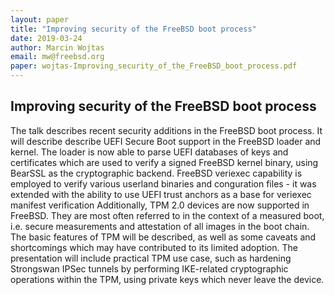 ```yaml
---
layout: paper
title: "Improving security of the FreeBSD boot process"
date: 2019-03-24
author: Marcin Wojtas
email: mw@freebsd.org
paper: wojtas-Improving_security_of_the_FreeBSD_boot_process.pdf
---
```

## Improving security of the FreeBSD boot process

The talk describes recent security additions in the FreeBSD boot process. It will describe describe UEFI Secure Boot support in the FreeBSD loader and kernel. The loader is now able to parse UEFI databases of keys and certificates which are used to verify a signed FreeBSD kernel binary, using BearSSL as the cryptographic backend. FreeBSD veriexec capability is employed to verify various userland binaries and conguration files - it was extended with the ability to use UEFI trust anchors as a base for veriexec manifest verification Additionally, TPM 2.0 devices are now supported in FreeBSD. They are most often referred to in the context of a measured boot, i.e. secure measurements and attestation of all images in the boot chain. The basic features of TPM will be described, as well as some caveats and shortcomings which may have contributed to its limited adoption. The presentation will include practical TPM use case, such as hardening Strongswan IPSec tunnels by performing IKE-related cryptographic operations within the TPM, using private keys which never leave the device.

